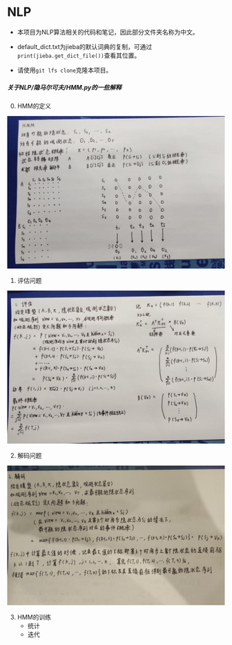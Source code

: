 # NLP
- 本项目为NLP算法相关的代码和笔记，因此部分文件夹名称为中文。


- default_dict.txt为jieba的默认词典的复制，可通过`print(jieba.get_dict_file())`查看其位置。
- 请使用`git lfs clone`克隆本项目。


##### 关于NLP/隐马尔可夫/HMM.py的一些解释

0. HMM的定义

![HMM1](./images/HMM0.jpg)

1. 评估问题

![HMM1](./images/HMM1.jpg)

2. 解码问题

![HMM1](./images/HMM2.jpg)

3. HMM的训练
   - 统计
   - 迭代
